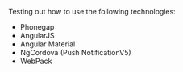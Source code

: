 Testing out how to use the following technologies:

* Phonegap
* AngularJS
* Angular Material
* NgCordova (Push NotificationV5)
* WebPack
